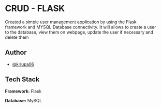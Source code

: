 
# CRUD - FLASK

Created a simple user management
application by using the Flask
framework and MYSQL Database
connectivity. It will allows to create a
user to the database, view them on
webpage, update the user if necessary
and delete them


## Author

- [@kirupa06](https://www.github.com/kirupa06)


## Tech Stack

**Framework:** Flask 

**Database:** MySQL

